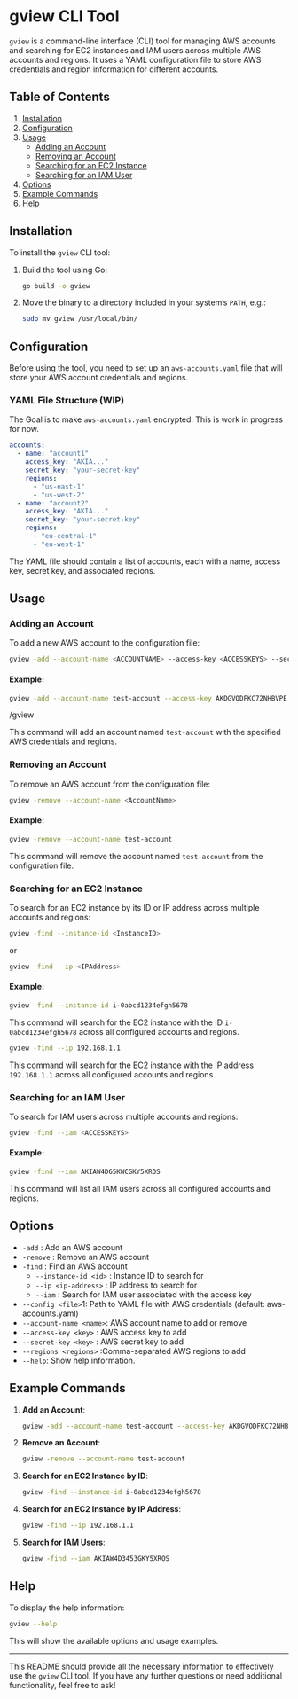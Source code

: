 # gview CLI Tool

`gview` is a command-line interface (CLI) tool for managing AWS accounts and searching for EC2 instances and IAM users across multiple AWS accounts and regions. It uses a YAML configuration file to store AWS credentials and region information for different accounts.

## Table of Contents

1. [Installation](#installation)
2. [Configuration](#configuration)
3. [Usage](#usage)
   - [Adding an Account](#adding-an-account)
   - [Removing an Account](#removing-an-account)
   - [Searching for an EC2 Instance](#searching-for-an-ec2-instance)
   - [Searching for an IAM User](#searching-for-an-iam-user)
4. [Options](#options)
5. [Example Commands](#example-commands)
6. [Help](#help)

## Installation

To install the `gview` CLI tool:

1. Build the tool using Go:
   ```bash
   go build -o gview
   ```

2. Move the binary to a directory included in your system’s `PATH`, e.g.:
   ```bash
   sudo mv gview /usr/local/bin/
   ```

## Configuration

Before using the tool, you need to set up an `aws-accounts.yaml` file that will store your AWS account credentials and regions.

### YAML File Structure  (WIP)
The Goal is to make `aws-accounts.yaml` encrypted. This is work in progress for now. 

```yaml
accounts:
  - name: "account1"
    access_key: "AKIA..."
    secret_key: "your-secret-key"
    regions:
      - "us-east-1"
      - "us-west-2"
  - name: "account2"
    access_key: "AKIA..."
    secret_key: "your-secret-key"
    regions:
      - "eu-central-1"
      - "eu-west-1"
```

The YAML file should contain a list of accounts, each with a name, access key, secret key, and associated regions.

## Usage

### Adding an Account

To add a new AWS account to the configuration file:

```bash
gview -add --account-name <ACCOUNTNAME> --access-key <ACCESSKEYS> --secret-key <SECRETACCESSKEYS> --regions <CommaSeparatedRegions>
```

#### Example:

```bash
gview -add --account-name test-account --access-key AKDGVODFKC72NHBVPE --secret-key VS67NFMCWH2+rAoTCIXHBsVSsNOjxk --regions us-east-1,us-west-2
```
/gview 

This command will add an account named `test-account` with the specified AWS credentials and regions.

### Removing an Account

To remove an AWS account from the configuration file:

```bash
gview -remove --account-name <AccountName>
```

#### Example:

```bash
gview -remove --account-name test-account
```

This command will remove the account named `test-account` from the configuration file.

### Searching for an EC2 Instance

To search for an EC2 instance by its ID or IP address across multiple accounts and regions:

```bash
gview -find --instance-id <InstanceID>
```

or

```bash
gview -find --ip <IPAddress>
```

#### Example:

```bash
gview -find --instance-id i-0abcd1234efgh5678
```

This command will search for the EC2 instance with the ID `i-0abcd1234efgh5678` across all configured accounts and regions.

```bash
gview -find --ip 192.168.1.1
```

This command will search for the EC2 instance with the IP address `192.168.1.1` across all configured accounts and regions.

### Searching for an IAM User

To search for IAM users across multiple accounts and regions:

```bash
gview -find --iam <ACCESSKEYS>
```

#### Example:

```bash
gview -find --iam AKIAW4D65KWCGKY5XROS 
```

This command will list all IAM users across all configured accounts and regions.

## Options

-  `-add`	:			  Add an AWS account
-  `-remove`		:		  Remove an AWS account
-  `-find`		:	  Find an AWS account
   -  `--instance-id <id>` :     Instance ID to search for
   -  `--ip <ip-address>`   :    IP address to search for
   - `--iam`            :		  Search for IAM user associated with the access key
-  `--config <file>`1:         Path to YAML file with AWS credentials (default: aws-accounts.yaml)
-  `--account-name <name>`:   AWS account name to add or remove
-  `--access-key <key>`  :   AWS access key to add
-  `--secret-key <key>` :   AWS secret key to add
-  `--regions <regions>` :Comma-separated AWS regions to add
-  `--help`: Show help information.

## Example Commands

1. **Add an Account**:
   ```bash
   gview -add --account-name test-account --access-key AKDGVODFKC72NHBVPE --secret-key VS67NFMCWH2+rAoTCIXHBsVSsNOjxk --regions us-east-1,us-west-2
   ```

2. **Remove an Account**:
   ```bash
   gview -remove --account-name test-account
   ```

3. **Search for an EC2 Instance by ID**:
   ```bash
   gview -find --instance-id i-0abcd1234efgh5678
   ```

4. **Search for an EC2 Instance by IP Address**:
   ```bash
   gview -find --ip 192.168.1.1
   ```

5. **Search for IAM Users**:
   ```bash
   gview -find --iam AKIAW4D3453GKY5XROS 
   ```

## Help

To display the help information:

```bash
gview --help
```

This will show the available options and usage examples.

---

This README should provide all the necessary information to effectively use the `gview` CLI tool. If you have any further questions or need additional functionality, feel free to ask!
